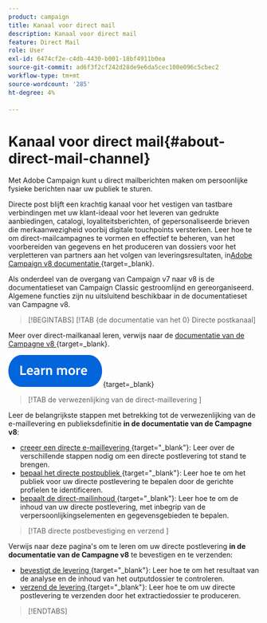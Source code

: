 ```yaml
---
product: campaign
title: Kanaal voor direct mail
description: Kanaal voor direct mail
feature: Direct Mail
role: User
exl-id: 6474cf2e-c4db-4430-b001-18bf4911b0ea
source-git-commit: ad6f3f2cf242d28de9e6da5cec100e096c5cbec2
workflow-type: tm+mt
source-wordcount: '285'
ht-degree: 4%

---
```



# Kanaal voor direct mail{#about-direct-mail-channel}

Met Adobe Campaign kunt u direct mailberichten maken om persoonlijke fysieke berichten naar uw publiek te sturen.

Directe post blijft een krachtig kanaal voor het vestigen van tastbare verbindingen met uw klant-ideaal voor het leveren van gedrukte aanbiedingen, catalogi, loyaliteitsberichten, of gepersonaliseerde brieven die merkaanwezigheid voorbij digitale touchpoints versterken. Leer hoe te om direct-mailcampagnes te vormen en effectief te beheren, van het voorbereiden van gegevens en het produceren van dossiers voor het verpletteren van partners aan het volgen van leveringsresultaten, in [&#x200B; Adobe Campaign v8 documentatie &#x200B;](https://experienceleague.adobe.com/docs/campaign/campaign-v8/send/direct-mail.html?lang=nl-NL){target=_blank}.

Als onderdeel van de overgang van Campaign v7 naar v8 is de documentatieset van Campaign Classic gestroomlijnd en gereorganiseerd. Algemene functies zijn nu uitsluitend beschikbaar in de documentatieset van Campagne v8.

>[!BEGINTABS]
>[!TAB {de documentatie van het 0} Directe postkanaal]  

Meer over direct-mailkanaal leren, verwijs naar de [&#x200B; documentatie van de Campagne v8 &#x200B;](https://experienceleague.adobe.com/docs/campaign/campaign-v8/send/direct-mail.html?lang=nl-NL){target=_blank}.


[![afbeelding](../../assets/do-not-localize/learn-more-button.svg)](https://experienceleague.adobe.com/docs/campaign/campaign-v8/send/direct-mail.html?lang=nl-NL){target=_blank}


>[!TAB  de verwezenlijking van de direct-maillevering ]

Leer de belangrijkste stappen met betrekking tot de verwezenlijking van de e-maillevering en publieksdefinitie **in de documentatie van de Campagne v8**:

* [&#x200B; creeer een directe e-maillevering &#x200B;](https://experienceleague.adobe.com/docs/campaign/campaign-v8/send/direct-mail.html?lang=nl-NL#creating-a-direct-mail-delivery){target="_blank"}: Leer over de verschillende stappen nodig om een directe postlevering tot stand te brengen.
* [&#x200B; bepaal het directe postpubliek &#x200B;](https://experienceleague.adobe.com/docs/campaign/campaign-v8/send/direct-mail.html?lang=nl-NL#creating-a-direct-mail-delivery?lang=nl-NL#defining-the-direct-mail-audience){target="_blank"}: Leer hoe te om het publiek voor uw directe postlevering te bepalen door de gerichte profielen te identificeren.
* [&#x200B; bepaalt de direct-mailinhoud &#x200B;](https://experienceleague.adobe.com/docs/campaign/campaign-v8/send/direct-mail.html?lang=nl-NL#creating-a-direct-mail-delivery?lang=nl-NL#defining-the-direct-mail-content){target="_blank"}: Leer hoe te om de inhoud van uw directe postlevering, met inbegrip van de verpersoonlijkingselementen en gegevensgebieden te bepalen.

>[!TAB  directe postbevestiging en verzend ]

Verwijs naar deze pagina&#39;s om te leren om uw directe postlevering **in de documentatie van de Campagne v8** te bevestigen en te verzenden:

* [&#x200B; bevestigt de levering &#x200B;](https://experienceleague.adobe.com/docs/campaign/campaign-v8/send/direct-mail.html?lang=nl-NL#creating-a-direct-mail-delivery?lang=nl-NL#validating){target="_blank"}: Leer hoe te om het resultaat van de analyse en de inhoud van het outputdossier te controleren.
* [&#x200B; verzend de levering &#x200B;](https://experienceleague.adobe.com/docs/campaign/campaign-v8/send/direct-mail.html?lang=nl-NL#creating-a-direct-mail-delivery?lang=nl-NL#start-delivery){target="_blank"}: Leer hoe te om uw directe postlevering te verzenden door het extractiedossier te produceren.



>[!ENDTABS]